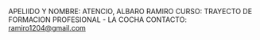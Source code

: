 APELIIDO Y NOMBRE: ATENCIO, ALBARO RAMIRO
CURSO: TRAYECTO DE FORMACION PROFESIONAL - LA COCHA
CONTACTO: ramiro1204@gmail.com